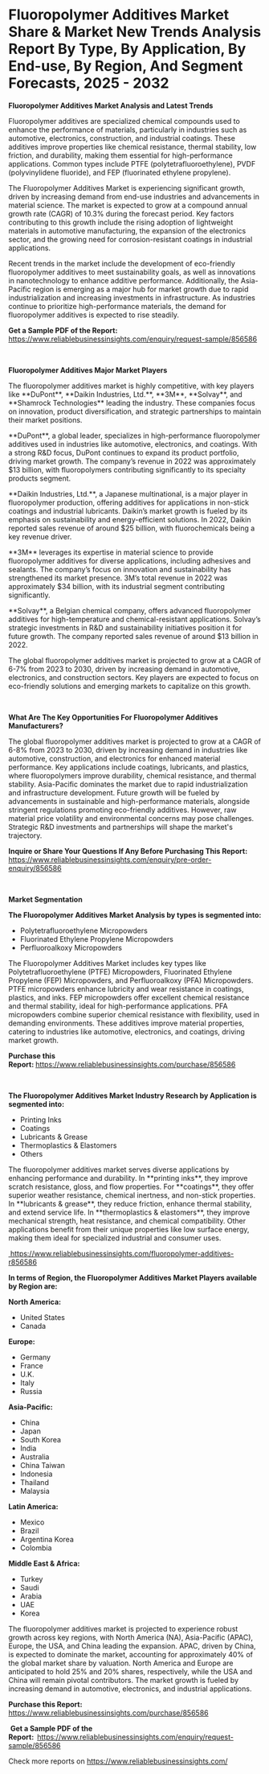 <p><h1>Fluoropolymer Additives Market Share & Market New Trends Analysis Report By Type, By Application, By End-use, By Region, And Segment Forecasts, 2025 - 2032</h1></p><p><strong>Fluoropolymer Additives Market Analysis and Latest Trends</strong></p>
<p><p>Fluoropolymer additives are specialized chemical compounds used to enhance the performance of materials, particularly in industries such as automotive, electronics, construction, and industrial coatings. These additives improve properties like chemical resistance, thermal stability, low friction, and durability, making them essential for high-performance applications. Common types include PTFE (polytetrafluoroethylene), PVDF (polyvinylidene fluoride), and FEP (fluorinated ethylene propylene).</p><p>The Fluoropolymer Additives Market is experiencing significant growth, driven by increasing demand from end-use industries and advancements in material science. The market is expected to grow at a compound annual growth rate (CAGR) of 10.3% during the forecast period. Key factors contributing to this growth include the rising adoption of lightweight materials in automotive manufacturing, the expansion of the electronics sector, and the growing need for corrosion-resistant coatings in industrial applications.</p><p>Recent trends in the market include the development of eco-friendly fluoropolymer additives to meet sustainability goals, as well as innovations in nanotechnology to enhance additive performance. Additionally, the Asia-Pacific region is emerging as a major hub for market growth due to rapid industrialization and increasing investments in infrastructure. As industries continue to prioritize high-performance materials, the demand for fluoropolymer additives is expected to rise steadily.</p></p>
<p><strong>Get a Sample PDF of the Report:&nbsp;</strong> <a href="https://www.reliablebusinessinsights.com/enquiry/request-sample/856586?utm_campaign=2102&utm_medium=2&utm_source=Github&utm_content=ia&utm_term=26012025&utm_id=fluoropolymer-additives">https://www.reliablebusinessinsights.com/enquiry/request-sample/856586</a></p>
<p>&nbsp;</p>
<p><strong>Fluoropolymer Additives Major Market Players</strong></p>
<p><p>The fluoropolymer additives market is highly competitive, with key players like **DuPont**, **Daikin Industries, Ltd.**, **3M**, **Solvay**, and **Shamrock Technologies** leading the industry. These companies focus on innovation, product diversification, and strategic partnerships to maintain their market positions.</p><p>**DuPont**, a global leader, specializes in high-performance fluoropolymer additives used in industries like automotive, electronics, and coatings. With a strong R&D focus, DuPont continues to expand its product portfolio, driving market growth. The company’s revenue in 2022 was approximately $13 billion, with fluoropolymers contributing significantly to its specialty products segment.</p><p>**Daikin Industries, Ltd.**, a Japanese multinational, is a major player in fluoropolymer production, offering additives for applications in non-stick coatings and industrial lubricants. Daikin’s market growth is fueled by its emphasis on sustainability and energy-efficient solutions. In 2022, Daikin reported sales revenue of around $25 billion, with fluorochemicals being a key revenue driver.</p><p>**3M** leverages its expertise in material science to provide fluoropolymer additives for diverse applications, including adhesives and sealants. The company’s focus on innovation and sustainability has strengthened its market presence. 3M’s total revenue in 2022 was approximately $34 billion, with its industrial segment contributing significantly.</p><p>**Solvay**, a Belgian chemical company, offers advanced fluoropolymer additives for high-temperature and chemical-resistant applications. Solvay’s strategic investments in R&D and sustainability initiatives position it for future growth. The company reported sales revenue of around $13 billion in 2022.</p><p>The global fluoropolymer additives market is projected to grow at a CAGR of 6-7% from 2023 to 2030, driven by increasing demand in automotive, electronics, and construction sectors. Key players are expected to focus on eco-friendly solutions and emerging markets to capitalize on this growth.</p></p>
<p>&nbsp;</p>
<p><strong>What Are The Key Opportunities For Fluoropolymer Additives Manufacturers?</strong></p>
<p><p>The global fluoropolymer additives market is projected to grow at a CAGR of 6-8% from 2023 to 2030, driven by increasing demand in industries like automotive, construction, and electronics for enhanced material performance. Key applications include coatings, lubricants, and plastics, where fluoropolymers improve durability, chemical resistance, and thermal stability. Asia-Pacific dominates the market due to rapid industrialization and infrastructure development. Future growth will be fueled by advancements in sustainable and high-performance materials, alongside stringent regulations promoting eco-friendly additives. However, raw material price volatility and environmental concerns may pose challenges. Strategic R&D investments and partnerships will shape the market's trajectory.</p></p>
<p><strong>Inquire or Share Your Questions If Any Before Purchasing This Report:</strong> <a href="https://www.reliablebusinessinsights.com/enquiry/pre-order-enquiry/856586?utm_campaign=2102&utm_medium=2&utm_source=Github&utm_content=ia&utm_term=26012025&utm_id=fluoropolymer-additives">https://www.reliablebusinessinsights.com/enquiry/pre-order-enquiry/856586</a></p>
<p>&nbsp;</p>
<p><strong>Market Segmentation</strong></p>
<p><strong>The Fluoropolymer Additives Market Analysis by types is segmented into:</strong></p>
<p><ul><li>Polytetrafluoroethylene Micropowders</li><li>Fluorinated Ethylene Propylene Micropowders</li><li>Perfluoroalkoxy Micropowders</li></ul></p>
<p><p>The Fluoropolymer Additives Market includes key types like Polytetrafluoroethylene (PTFE) Micropowders, Fluorinated Ethylene Propylene (FEP) Micropowders, and Perfluoroalkoxy (PFA) Micropowders. PTFE micropowders enhance lubricity and wear resistance in coatings, plastics, and inks. FEP micropowders offer excellent chemical resistance and thermal stability, ideal for high-performance applications. PFA micropowders combine superior chemical resistance with flexibility, used in demanding environments. These additives improve material properties, catering to industries like automotive, electronics, and coatings, driving market growth.</p></p>
<p><strong>Purchase this Report:&nbsp;</strong><a href="https://www.reliablebusinessinsights.com/purchase/856586?utm_campaign=2102&utm_medium=2&utm_source=Github&utm_content=ia&utm_term=26012025&utm_id=fluoropolymer-additives">https://www.reliablebusinessinsights.com/purchase/856586</a></p>
<p>&nbsp;</p>
<p><strong>The Fluoropolymer Additives Market Industry Research by Application is segmented into:</strong></p>
<p><ul><li>Printing Inks</li><li>Coatings</li><li>Lubricants & Grease</li><li>Thermoplastics & Elastomers</li><li>Others</li></ul></p>
<p><p>The fluoropolymer additives market serves diverse applications by enhancing performance and durability. In **printing inks**, they improve scratch resistance, gloss, and flow properties. For **coatings**, they offer superior weather resistance, chemical inertness, and non-stick properties. In **lubricants & grease**, they reduce friction, enhance thermal stability, and extend service life. In **thermoplastics & elastomers**, they improve mechanical strength, heat resistance, and chemical compatibility. Other applications benefit from their unique properties like low surface energy, making them ideal for specialized industrial and consumer uses.</p></p>
<p><a href="https://www.reliablebusinessinsights.com/fluoropolymer-additives-r856586?utm_campaign=2102&utm_medium=2&utm_source=Github&utm_content=ia&utm_term=26012025&utm_id=fluoropolymer-additives">&nbsp;https://www.reliablebusinessinsights.com/fluoropolymer-additives-r856586</a></p>
<p><strong>In terms of Region, the Fluoropolymer Additives Market Players available by Region are:</strong></p>
<p>
    <p> <strong> North America: </strong>
        <ul>
            <li>United States</li>
            <li>Canada</li>
        </ul>
        </p> 
    <p> <strong> Europe: </strong>
        <ul>
            <li>Germany</li>
            <li>France</li>
            <li>U.K.</li>
            <li>Italy</li>
            <li>Russia</li>
        </ul>
        </p> 
    <p> <strong> Asia-Pacific: </strong>
        <ul>
            <li>China</li>
            <li>Japan</li>
            <li>South Korea</li>
            <li>India</li>
            <li>Australia</li>
            <li>China Taiwan</li>
            <li>Indonesia</li>
            <li>Thailand</li>
            <li>Malaysia</li>
        </ul>
        </p> 
    <p> <strong> Latin America: </strong>
        <ul>
            <li>Mexico</li>
            <li>Brazil</li>
            <li>Argentina Korea</li>
            <li>Colombia</li>
        </ul>
        </p> 
    <p> <strong> Middle East & Africa: </strong>
        <ul>
            <li>Turkey</li>
            <li>Saudi</li>
            <li>Arabia</li>
            <li>UAE</li>
            <li>Korea</li>
        </ul>
    </p>
    </p>
<p><p>The fluoropolymer additives market is projected to experience robust growth across key regions, with North America (NA), Asia-Pacific (APAC), Europe, the USA, and China leading the expansion. APAC, driven by China, is expected to dominate the market, accounting for approximately 40% of the global market share by valuation. North America and Europe are anticipated to hold 25% and 20% shares, respectively, while the USA and China will remain pivotal contributors. The market growth is fueled by increasing demand in automotive, electronics, and industrial applications.</p></p>
<p><strong>Purchase this Report: </strong><a href="https://www.reliablebusinessinsights.com/purchase/856586?utm_campaign=2102&utm_medium=2&utm_source=Github&utm_content=ia&utm_term=26012025&utm_id=fluoropolymer-additives">https://www.reliablebusinessinsights.com/purchase/856586</a></p>
<p>&nbsp;<strong>Get a Sample PDF of the Report:&nbsp;&nbsp;</strong><a href="https://www.reliablebusinessinsights.com/enquiry/request-sample/856586?utm_campaign=2102&utm_medium=2&utm_source=Github&utm_content=ia&utm_term=26012025&utm_id=fluoropolymer-additives">https://www.reliablebusinessinsights.com/enquiry/request-sample/856586</a></p>
<p><strong></strong></p>
<p>Check more reports on <a href="https://www.reliablebusinessinsights.com/?utm_campaign=2102&utm_medium=2&utm_source=Github&utm_content=ia&utm_term=26012025&utm_id=fluoropolymer-additives">https://www.reliablebusinessinsights.com/</a></p>
